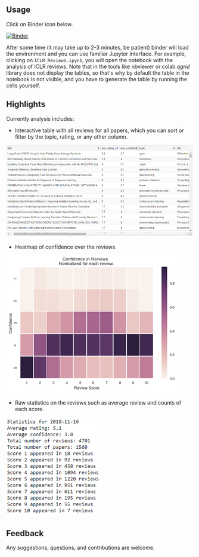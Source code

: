 ## Usage

Click on Binder icon below.

[![Binder](https://mybinder.org/badge_logo.svg)](https://mybinder.org/v2/gh/nd7141/notebooks/master)


After some time (it may take up to 2-3 minutes, be patient) binder will load the environment and you can use familiar Jupyter interface. For example, clicking on `ICLR_Reviews.ipynb`, you will open the notebook with the analysis of ICLR reviews. Note that in the tools like nbviewer or colab _qgrid_ library does not display the tables, so that's why by default the table in the notebook is not visible, and you have to generate the table by running the cells yourself.   

## Highlights

Currently analysis includes:
* Interactive table with all reviews for all papers, which you can sort or filter by the topic, rating, or any other column.

![](https://github.com/nd7141/notebooks/blob/master/figures/interactive_table.png)

* Heatmap of confidence over the reviews. 

![](https://github.com/nd7141/notebooks/blob/master/figures/heatmap.png)

* Raw statistics on the reviews such as average review and counts of each score.

![](https://github.com/nd7141/notebooks/blob/master/figures/scores.png)


## Feedback
Any suggestions, questions, and contributions are welcome.
